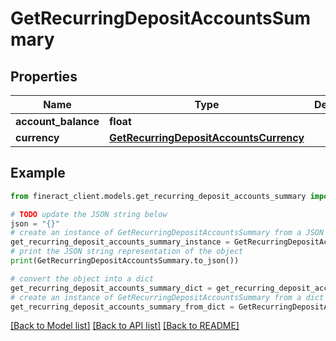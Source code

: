 # GetRecurringDepositAccountsSummary


## Properties

Name | Type | Description | Notes
------------ | ------------- | ------------- | -------------
**account_balance** | **float** |  | [optional] 
**currency** | [**GetRecurringDepositAccountsCurrency**](GetRecurringDepositAccountsCurrency.md) |  | [optional] 

## Example

```python
from fineract_client.models.get_recurring_deposit_accounts_summary import GetRecurringDepositAccountsSummary

# TODO update the JSON string below
json = "{}"
# create an instance of GetRecurringDepositAccountsSummary from a JSON string
get_recurring_deposit_accounts_summary_instance = GetRecurringDepositAccountsSummary.from_json(json)
# print the JSON string representation of the object
print(GetRecurringDepositAccountsSummary.to_json())

# convert the object into a dict
get_recurring_deposit_accounts_summary_dict = get_recurring_deposit_accounts_summary_instance.to_dict()
# create an instance of GetRecurringDepositAccountsSummary from a dict
get_recurring_deposit_accounts_summary_from_dict = GetRecurringDepositAccountsSummary.from_dict(get_recurring_deposit_accounts_summary_dict)
```
[[Back to Model list]](../README.md#documentation-for-models) [[Back to API list]](../README.md#documentation-for-api-endpoints) [[Back to README]](../README.md)


